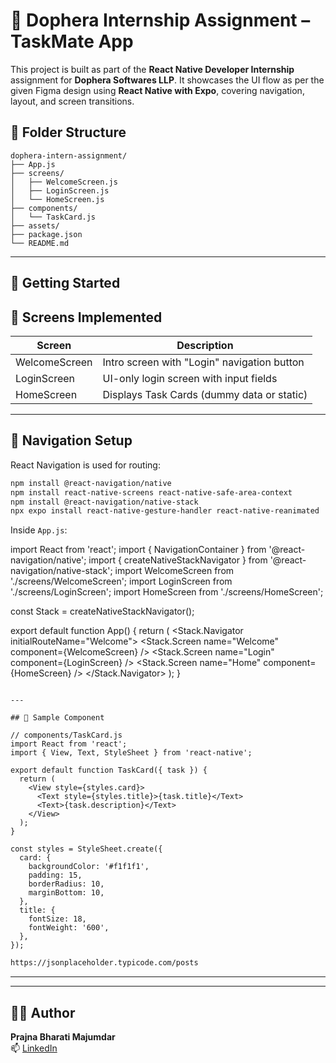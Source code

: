 # 📱 Dophera Internship Assignment – TaskMate App

This project is built as part of the **React Native Developer Internship** assignment for **Dophera Softwares LLP**. It showcases the UI flow as per the given Figma design using **React Native with Expo**, covering navigation, layout, and screen transitions.



## 📂 Folder Structure

```
dophera-intern-assignment/
├── App.js
├── screens/
│   ├── WelcomeScreen.js
│   ├── LoginScreen.js
│   └── HomeScreen.js
├── components/
│   └── TaskCard.js
├── assets/
├── package.json
└── README.md
```

---

## 🚀 Getting Started


## 📱 Screens Implemented

| Screen            | Description                                      |
|-------------------|--------------------------------------------------|
| WelcomeScreen     | Intro screen with "Login" navigation button      |
| LoginScreen       | UI-only login screen with input fields           |
| HomeScreen        | Displays Task Cards (dummy data or static)       |

---

## 🔁 Navigation Setup

React Navigation is used for routing:

```bash
npm install @react-navigation/native
npm install react-native-screens react-native-safe-area-context
npm install @react-navigation/native-stack
npx expo install react-native-gesture-handler react-native-reanimated
```

Inside `App.js`:

import React from 'react';
import { NavigationContainer } from '@react-navigation/native';
import { createNativeStackNavigator } from '@react-navigation/native-stack';
import WelcomeScreen from './screens/WelcomeScreen';
import LoginScreen from './screens/LoginScreen';
import HomeScreen from './screens/HomeScreen';

const Stack = createNativeStackNavigator();

export default function App() {
  return (
    <NavigationContainer>
      <Stack.Navigator initialRouteName="Welcome">
        <Stack.Screen name="Welcome" component={WelcomeScreen} />
        <Stack.Screen name="Login" component={LoginScreen} />
        <Stack.Screen name="Home" component={HomeScreen} />
      </Stack.Navigator>
    </NavigationContainer>
  );
}
```

---

## 🧱 Sample Component

// components/TaskCard.js
import React from 'react';
import { View, Text, StyleSheet } from 'react-native';

export default function TaskCard({ task }) {
  return (
    <View style={styles.card}>
      <Text style={styles.title}>{task.title}</Text>
      <Text>{task.description}</Text>
    </View>
  );
}

const styles = StyleSheet.create({
  card: {
    backgroundColor: '#f1f1f1',
    padding: 15,
    borderRadius: 10,
    marginBottom: 10,
  },
  title: {
    fontSize: 18,
    fontWeight: '600',
  },
});
```


```bash
https://jsonplaceholder.typicode.com/posts
```

---



---

## 👩‍💻 Author

**Prajna Bharati Majumdar**  
📫 [LinkedIn](https://linkedin.com/in/PrajnaMajumdar) 
